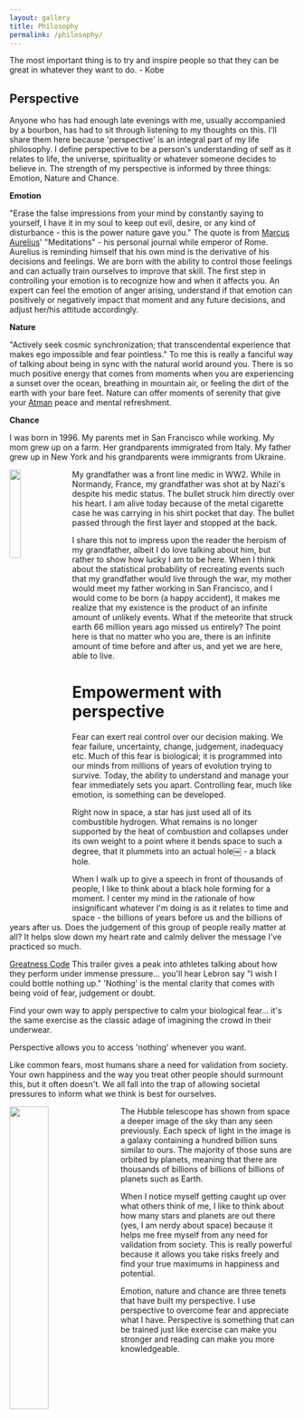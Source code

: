```yaml
---
layout: gallery
title: Philosophy
permalink: /philosophy/
---
```


The most important thing is to try and inspire people so that they can be great in whatever they want to do. - Kobe 

## Perspective

Anyone who has had enough late evenings with me, usually accompanied by a bourbon, has had to sit through listening to my thoughts on this. I'll share them here because 'perspective' is an integral part of my life philosophy. I define perspective to be a person's understanding of self as it relates to life, the universe, spirituality or whatever someone decides to believe in. The strength of my perspective is informed by three things: Emotion, Nature and Chance.

**Emotion**

"Erase the false impressions from your mind by constantly saying to yourself, I have it in my soul to keep out evil, desire, or any kind of disturbance - this is the power nature gave you." The quote is from [Marcus Aurelius](https://dailystoic.com/marcus-aurelius/)' "Meditations" - his personal journal while emperor of Rome. Aurelius is reminding himself that his own mind is the derivative of his decisions and feelings. We are born with the ability to control those feelings and can actually train ourselves to improve that skill. The first step in controlling your emotion is to recognize how and when it affects you. An expert can feel the emotion of anger arising, understand if that emotion can positively or negatively impact that moment and any future decisions, and adjust her/his attitude accordingly. 

**Nature**

"Actively seek cosmic synchronization; that transcendental experience that makes ego impossible and fear pointless." To me this is really a fanciful way of talking about being in sync with the natural world around you. There is so much positive energy that comes from moments when you are experiencing a sunset over the ocean, breathing in mountain air, or feeling the dirt of the earth with your bare feet. Nature can offer moments of serenity that give your [Atman](https://www.bbc.co.uk/religion/religions/hinduism/concepts/concepts_1.shtml) peace and mental refreshment. 

**Chance**

I was born in 1996. My parents met in San Francisco while working. My mom grew up on a farm. Her grandparents immigrated from Italy. My father grew up in New York and his grandparents were immigrants from Ukraine.

<img style="float: left; margin: 0px 10px 10px 0px;" src="{{site.imgurl}}/grandpa.JPG" width="20%" />
My grandfather was a front line medic in WW2. While in Normandy, France, my grandfather was shot at by Nazi's despite his medic status. The bullet struck him directly over his heart. I am alive today because of the metal cigarette case he was carrying in his shirt pocket that day. The bullet passed through the first layer and stopped at the back. 

I share this not to impress upon the reader the heroism of my grandfather, albeit I do love talking about him, but rather to show how lucky I am to be here. When I think about the statistical probability of recreating events such that my grandfather would live through the war, my mother would meet my father working in San Francisco, and I would come to be born (a happy accident), it makes me realize that my existence is the product of an infinite amount of unlikely events. What if the meteorite that struck earth 66 million years ago missed us entirely? The point here is that no matter who you are, there is an infinite amount of time before and after us, and yet we are here, able to live.

# Empowerment with perspective

Fear can exert real control over our decision making. We fear failure, uncertainty, change, judgement, inadequacy etc. Much of this fear is biological; it is programmed into our minds from millions of years of evolution trying to survive. Today, the ability to understand and manage your fear immediately sets you apart. Controlling fear, much like emotion, is something can be developed.

Right now in space, a star has just used all of its combustible hydrogen. What remains is no longer supported by the heat of combustion and collapses under its own weight to a point where it bends space to such a degree, that it plummets into an actual hole￼ - a black hole.

When I walk up to give a speech in front of thousands of people, I like to think about a black hole forming for a moment. I center my mind in the rationale of how insignificant whatever I'm doing is as it relates to time and space - the billions of years before us and the billions of years after us. Does the judgement of this group of people really matter at all? It helps slow down my heart rate and calmly deliver the message I've practiced so much.

[Greatness Code](https://www.youtube.com/watch?time_continue=88&v=t2I3Yd27dGw&feature=emb_logo) This trailer gives a peak into athletes talking about how they perform under immense pressure... you'll hear Lebron say "I wish I could bottle nothing up." 'Nothing' is the mental clarity that comes with being void of fear, judgement or doubt.

Find your own way to apply perspective to calm your biological fear... it's the same exercise as the classic adage of imagining the crowd in their underwear. 

Perspective allows you to access 'nothing' whenever you want.

Like common fears, most humans share a need for validation from society. Your own happiness and the way you treat other people should surmount this, but it often doesn't. We all fall into the trap of allowing societal pressures to inform what we think is best for ourselves. 

<img style="float: left; margin: 0px 10px 10px 0px;" src="{{site.imgurl}}/Hubble.jpg" width="37%" /> 
The Hubble telescope has shown from space a deeper image of the sky than any seen previously. Each speck of light in the image is a galaxy containing a hundred billion suns similar to ours. The majority of those suns are orbited by planets, meaning that there are thousands of billions of billions of billions of planets such as Earth. 

When I notice myself getting caught up over what others think of me, I like to think about how many stars and planets are out there (yes, I am nerdy about space) because it helps me free myself from any need for validation from society. This is really powerful because it allows you take risks freely and find your true maximums in happiness and potential.

Emotion, nature and chance are three tenets that have built my perspective. I use perspective to overcome fear and appreciate what I have. Perspective is something that can be trained just like exercise can make you stronger and reading can make you more knowledgeable. 

